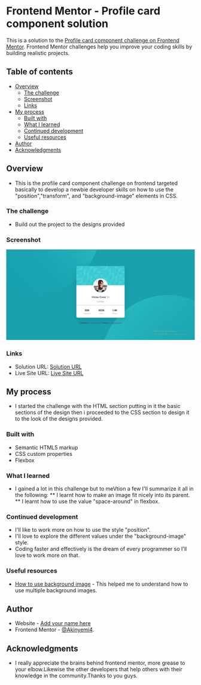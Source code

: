 # Frontend Mentor - Profile card component solution

This is a solution to the [Profile card component challenge on Frontend Mentor](https://www.frontendmentor.io/challenges/profile-card-component-cfArpWshJ). Frontend Mentor challenges help you improve your coding skills by building realistic projects. 

## Table of contents

- [Overview](#overview)
  - [The challenge](#the-challenge)
  - [Screenshot](#screenshot)
  - [Links](#links)
- [My process](#my-process)
  - [Built with](#built-with)
  - [What I learned](#what-i-learned)
  - [Continued development](#continued-development)
  - [Useful resources](#useful-resources)
- [Author](#author)
- [Acknowledgments](#acknowledgments)

## Overview
- This is the profile card component challenge on frontend targeted basically to develop a newbie developer skills on how to use the "position","transform", and "background-image" elements in CSS.

### The challenge

- Build out the project to the designs provided

### Screenshot

![Screenshot](./images/profile-card-component-Screenshot.jpg)


### Links

- Solution URL: [Solution URL](https://github.com/Akinyemi4/profile-code-component)
- Live Site URL: [Live Site URL](https://profile-card-component-akinyemi4.netlify.app/)

## My process
- I started the challenge with the HTML section putting in it the basic sections of the design then i proceeded to the CSS section to design it to the look of the designs provided.

### Built with

- Semantic HTML5 markup
- CSS custom properties
- Flexbox

### What I learned

- I gained a lot in this challenge but to meVtion a few I'll summarize it all in the following:
** I learnt how to make an image fit nicely into its parent.
** I learnt how to use the value "space-around" in flexbox.

### Continued development

- I'll like to work more on how to use the style "position".
- I'll love to explore the different values under the "background-image" style.
- Coding faster and effectively is the dream of every programmer so I'll love to work more on that.

### Useful resources

- [How to use background image](https://developer.mozilla.org/en-US/docs/Web/CSS/CSS_Backgrounds_and_Borders/Using_multiple_backgrounds) - This helped me to understand how to use multiple background images.

## Author

- Website - [Add your name here](https://www.your-site.com)
- Frontend Mentor - [@Akinyemi4](https://www.frontendmentor.io/profile/yourusername).

## Acknowledgments

- I really appreciate the brains behind frontend mentor, more grease to your elbow.Likewise the other developers that help others with their knowledge in the community.Thanks to you guys.

